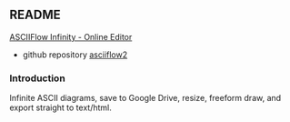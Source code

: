 ## README ##

[ASCIIFlow Infinity - Online Editor](http://asciiflow.com/)

* github repository [asciiflow2](https://github.com/lewish/asciiflow2)

### Introduction ###

Infinite ASCII diagrams, save to Google Drive, resize, freeform draw, and export straight to text/html.
